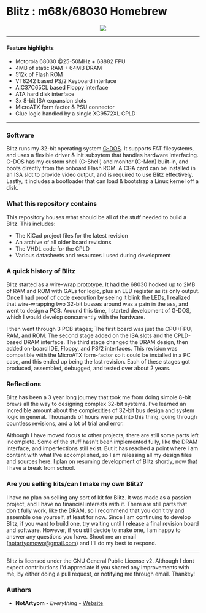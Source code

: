 # Blitz : m68k/68030 Homebrew

<p align="center">
    <img src="https://i.imgur.com/4tw3nfW.jpg"></img>
</p>

-------------------------

#### Feature highlights
 * Motorola 68030 @25-50MHz + 68882 FPU
 * 4MB of static RAM + 64MB DRAM
 * 512k of Flash ROM
 * VT8242 based PS/2 Keyboard interface
 * AIC37C65CL based Floppy interface
 * ATA hard disk interface
 * 3x 8-bit ISA expansion slots
 * MicroATX form factor & PSU connector
 * Glue logic handled by a single XC9572XL CPLD

-------------------------

### Software

Blitz runs my 32-bit operating system [G-DOS](https://github.com/ProbablyNotArtyom/G-DOS).
It supports FAT filesystems, and uses a flexible driver & init subsytem that handles hardware interfacing.
G-DOS has my custom shell (G-Shell) and monitor (G-Mon) built-in, and boots directly from the onboard Flash ROM.
A CGA card can be installed in an ISA slot to provide video output, and is required to use Blitz effectively.
Lastly, it includes a bootloader that can load & bootstrap a Linux kernel off a disk.

### What this repository contains

This repository houses what should be all of the stuff needed to build a Blitz.
This includes:
 * The KiCad project files for the latest revision
 * An archive of all older board revisions
 * The VHDL code for the CPLD
 * Various datasheets and resources I used during development

### A quick history of Blitz

Blitz started as a wire-wrap prototype.
It had the 68030 hooked up to 2MB of RAM and ROM with GALs for logic, plus an LED register as its only output.
Once I had proof of code execution by seeing it blink the LEDs, I realized that wire-wrapping two 32-bit busses around was a pain in the ass, and went to design a PCB.
Around this time, I started development of G-DOS, which I would develop concurrently with the hardware.

I then went through 3 PCB stages; The first board was just the CPU+FPU, RAM, and ROM.
The second stage added on the ISA slots and the CPLD-based DRAM interface.
The third stage changed the DRAM design, then added on-board IDE, Floppy, and PS/2 interfaces.
This revision was compatible with the MicroATX form-factor so it could be installed in a PC case, and this ended up being the last revision.
Each of these stages got produced, assembled, debugged, and tested over about 2 years.

### Reflections

Blitz has been a 3 year long journey that took me from doing simple 8-bit brews all the way to designing
complex 32-bit systems.
I've learned an incredible amount about the complexities of 32-bit bus design and system logic in general.
Thousands of hours were put into this thing, going through countless revisions, and a lot of trial and error.

Although I have moved focus to other projects, there are still some parts left incomplete.
Some of the stuff hasn't been implemented fully, like the DRAM interface, and imperfections still exist.
But it has reached a point where i am content with what I've accomplished, so I am releasing all my design files and sources here.
I plan on resuming development of Blitz shortly, now that I have a break from school.

### Are you selling kits/can I make my own Blitz?

I have no plan on selling any sort of kit for Blitz.
It was made as a passion project, and I have no financial interests with it.
There are still parts that don't fully work, like the DRAM, so I recommend that you don't try and assemble one yourself, at least for now.
Since I am continuing to develop Blitz, if you want to build one, try waiting until I release a final revision board and software.
However, if you still decide to make one, I am happy to answer any questions you have.
Shoot me an email (notartyomowo@gmail.com) and I'll do my best to respond.

---------------------------
 
Blitz is licensed under the GNU General Public License v2.
Although I dont expect contributions I'd appreciate if you shared any improvements with me, by either doing a pull request, or notifying me through email. Thankey!


### Authors

* **NotArtyom** - *Everything* - [Website](http://notartyoms-box.com)
